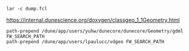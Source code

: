 ```
lar -c dump.fcl
```

https://internal.dunescience.org/doxygen/classgeo_1_1Geometry.html
```
path-prepend /dune/app/users/yuhw/dunecore/dunecore/Geometry/gdml FW_SEARCH_PATH
path-prepend /dune/app/users/lpaulucc/vdgeo FW_SEARCH_PATH
```
